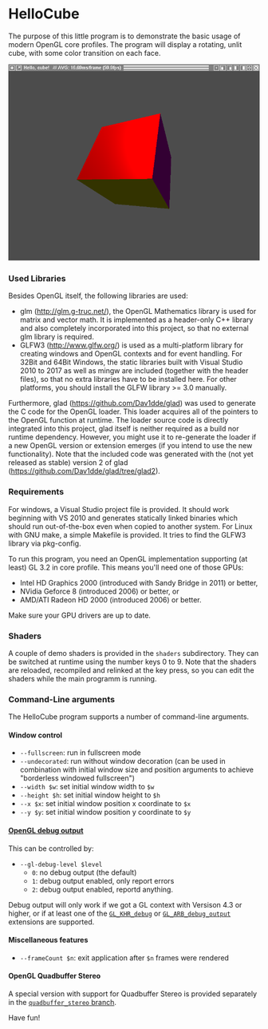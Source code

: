 # HelloCube
The purpose of this little program is to demonstrate the basic 
usage of modern OpenGL core profiles. The program will display
a rotating, unlit cube, with some color transition on each face.

![Screenshot of HelloCube application: a cube](https://raw.githubusercontent.com/derhass/HelloCube/master/screenshot.png)


### Used Libraries

Besides OpenGL itself, the following libraries are used:
* glm (http://glm.g-truc.net/), the OpenGL Mathematics library is used for matrix and vector math. It is implemented as a header-only C++ library and also completely incorporated into this project, so that no external glm library is required.
* GLFW3 (http://www.glfw.org/) is used as a multi-platform library for creating windows and OpenGL contexts and for event handling. For 32Bit and 64Bit Windows, the static libraries built with Visual Studio 2010 to 2017 as well as
mingw are included (together with the header files), so that no extra libraries have to be installed here. For other platforms, you should install the GLFW library >= 3.0 manually.

Furthermore, glad (https://github.com/Dav1dde/glad) was used to generate the C code for the OpenGL
loader. This loader acquires all of the pointers to the OpenGL function at runtime. The loader source
code is directly integrated into this project, glad itself is neither required as a build nor runtime
dependency. However, you might use it to re-generate the loader if a new OpenGL version or extension
emerges (if you intend to use the new functionality). Note that the included code was generated with the
(not yet released as stable) version 2 of glad (https://github.com/Dav1dde/glad/tree/glad2).

### Requirements

For windows, a Visual Studio project file is provided. It should work beginning with VS 2010 and
generates statically linked binaries which should run out-of-the-box even when copied to another system. For Linux with GNU make,
a simple Makefile is provided. It tries to find the GLFW3 library via pkg-config.

To run this program, you need an OpenGL implementation supporting (at least) GL 3.2 
in core profile. This means you'll need one of those GPUs:
* Intel HD Graphics 2000 (introduced with Sandy Bridge in 2011) or better,
* NVidia Geforce 8 (introduced 2006) or better, or
* AMD/ATI Radeon HD 2000 (introduced 2006) or better.

Make sure your GPU drivers are up to date.

### Shaders

A couple of demo shaders is provided in the `shaders` subdirectory. They can be switched
at runtime using the number keys 0 to 9. Note that the shaders are reloaded, recompiled and
relinked at the key press, so you can edit the shaders while the main programm is running.

### Command-Line arguments

The HelloCube program supports a number of command-line arguments.

#### Window control

* `--fullscreen`: run in fullscreen mode
* `--undecorated`: run without window decoration (can be used in combination with initial window size and position arguments to achieve "borderless windowed fullscreen")
* `--width $w`: set initial window width to `$w`
* `--height $h`: set initial window height to `$h`
* `--x $x`: set initial window position x coordinate to `$x`
* `--y $y`: set initial window position y coordinate to `$y`

#### [OpenGL debug output](https://www.khronos.org/opengl/wiki/Debug_Output)

This can be controlled by:
* `--gl-debug-level $level`
  * `0`: no debug output (the default)
  * `1`: debug output enabled, only report errors
  * `2`: debug output enabled, reportd anything.

Debug output will only work if we got a GL context with Versison 4.3 or higher, or if at least one of the
[`GL_KHR_debug`](https://www.khronos.org/registry/OpenGL/extensions/KHR/KHR_debug.txt) or
[`GL_ARB_debug_output`](https://www.khronos.org/registry/OpenGL/extensions/ARB/ARB_debug_output.txt)
extensions are supported.

#### Miscellaneous features

* `--frameCount $n`: exit application after `$n` frames were rendered

#### OpenGL Quadbuffer Stereo

A special version with support for Quadbuffer Stereo is provided separately
in the
[`quadbuffer_stereo` branch](https://github.com/derhass/HelloCube/tree/quadbuffer_stereo).

Have fun!
